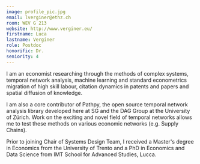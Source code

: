 ```yaml
---
image: profile_pic.jpg
email: lverginer@ethz.ch
room: WEV G 213
website: http://www.verginer.eu/
firstname: Luca
lastname: Verginer
role: Postdoc
honorific: Dr.
seniority: 4
---
```


I am an economist researching through the methods of complex systems, temporal network analysis, machine learning and standard econometrics migration of high skill labour, citation dynamics in patents and papers and spatial diffusion of knowledge.

I am also a core contributor of Pathpy, the open source temporal network analysis library developed here at SG and the DAG Group at the University of Zürich.
Work on the exciting and novel field of temporal networks allows me to test these methods on various economic networks (e.g. Supply Chains).

Prior to joining Chair of Systems Design Team, I received a Master's degree in Economics from the University of Trento and a PhD in Economics and Data Science from IMT School for Advanced Studies, Lucca.
